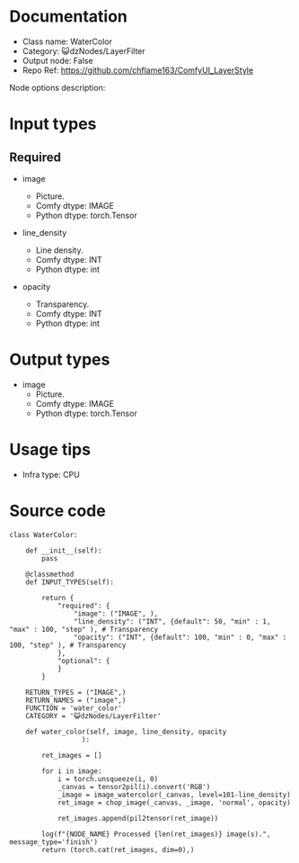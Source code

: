 # Documentation
- Class name: WaterColor
- Category: 😺dzNodes/LayerFilter
- Output node: False
- Repo Ref: https://github.com/chflame163/ComfyUI_LayerStyle

Node options description:


# Input types

## Required

- image
    - Picture.
    - Comfy dtype: IMAGE
    - Python dtype: torch.Tensor

- line_density
    - Line density.
    - Comfy dtype: INT
    - Python dtype: int

- opacity
    - Transparency.
    - Comfy dtype: INT
    - Python dtype: int

# Output types

- image
    - Picture.
    - Comfy dtype: IMAGE
    - Python dtype: torch.Tensor

# Usage tips
- Infra type: CPU

# Source code
```
class WaterColor:

    def __init__(self):
        pass

    @classmethod
    def INPUT_TYPES(self):

        return {
            "required": {
                "image": ("IMAGE", ),
                "line_density": ("INT", {default": 50, "min" : 1, "max" : 100, "step" ), # Transparency
                "opacity": ("INT", {default": 100, "min" : 0, "max" : 100, "step" ), # Transparency
            },
            "optional": {
            }
        }

    RETURN_TYPES = ("IMAGE",)
    RETURN_NAMES = ("image",)
    FUNCTION = 'water_color'
    CATEGORY = '😺dzNodes/LayerFilter'

    def water_color(self, image, line_density, opacity
                  ):

        ret_images = []

        for i in image:
            i = torch.unsqueeze(i, 0)
            _canvas = tensor2pil(i).convert('RGB')
            _image = image_watercolor(_canvas, level=101-line_density)
            ret_image = chop_image(_canvas, _image, 'normal', opacity)

            ret_images.append(pil2tensor(ret_image))

        log(f"{NODE_NAME} Processed {len(ret_images)} image(s).", message_type='finish')
        return (torch.cat(ret_images, dim=0),)
```